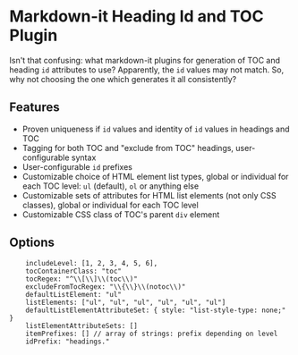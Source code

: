 # Markdown-it Heading Id and TOC Plugin

Isn't that confusing: what markdown-it plugins for generation of TOC and heading `id` attributes to use? Apparently, the `id` values may not match. So, why not choosing the one which generates it all consistently?

## Features

- Proven uniqueness if `id` values and identity of `id` values in headings and TOC
- Tagging for both TOC and "exclude from TOC" headings, user-configurable syntax
- User-configurable `id` prefixes
- Customizable choice of HTML element list types, global or individual for each TOC level: `ul` (default), `ol` or anything else
- Customizable sets of attributes for HTML list elements (not only CSS classes), global or individual for each TOC level
- Customizable CSS class of TOC's parent `div` element

## Options

```
    includeLevel: [1, 2, 3, 4, 5, 6],
    tocContainerClass: "toc"
    tocRegex: "^\\[\\]\\(toc\\)"
    excludeFromTocRegex: "\\{\\}\\(notoc\\)"
    defaultListElement: "ul"
    listElements: ["ul", "ul", "ul", "ul", "ul", "ul"]
    defaultListElementAttributeSet: { style: "list-style-type: none;" }
    listElementAttributeSets: []
    itemPrefixes: [] // array of strings: prefix depending on level
    idPrefix: "headings."
```